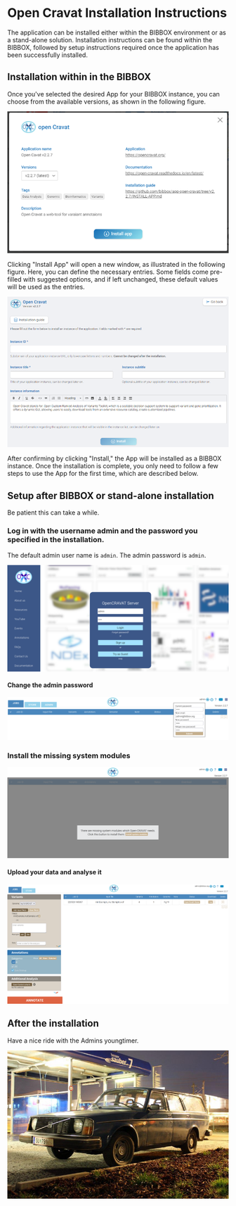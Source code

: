 # Open Cravat Installation Instructions 


The application can be installed either within the BIBBOX environment or as a stand-alone solution. Installation instructions can be found within the BIBBOX, followed by setup instructions required once the application has been successfully installed.

## Installation within in the BIBBOX

Once you've selected the desired App for your BIBBOX instance, you can choose from the available versions, as shown in the following figure.

![Screenshot01](assets/Cravat_install1.png)

Clicking "Install App" will open a new window, as illustrated in the following figure. Here, you can define the necessary entries. Some fields come pre-filled with suggested options, and if left unchanged, these default values will be used as the entries.

![Screenshot02](assets/Cravat_install2.png)

After confirming by clicking "Install," the App will be installed as a BIBBOX instance. Once the installation is complete, you only need to follow a few steps to use the App for the first time, which are described below.

## Setup after BIBBOX or stand-alone installation






Be patient this can take a while.

### Log in with the username admin and the password you specified in the installation. 
The default admin user name is `admin`. The admin password is `admin`.

![Screenshot03](assets/install-screen-01.png)

#### Change the admin password

![Screenshot04](assets/install-screen-03.png)

### Install the missing system modules

![Screenshot05](assets/install-screen-02.png)


#### Upload your data and analyse it

![Screenshot06](assets/install-screen-04.png)


## After the installation
Have a nice ride with the Admins youngtimer.

![FINAL](assets/install-screen-final.jpg)
